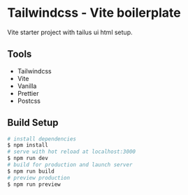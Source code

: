 <h1>Tailwindcss - Vite boilerplate</h1>

Vite starter project with tailus ui html setup.

<h2>Tools</h2>

-   Tailwindcss
-   Vite
-   Vanilla
-   Prettier
-   Postcss

## Build Setup

```bash
# install dependencies
$ npm install
# serve with hot reload at localhost:3000
$ npm run dev
# build for production and launch server
$ npm run build
# preview production
$ npm run preview
```
